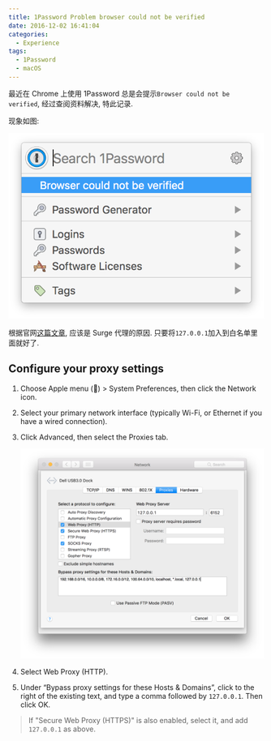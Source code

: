 ```yaml
---
title: 1Password Problem browser could not be verified
date: 2016-12-02 16:41:04
categories:
  - Experience
tags:
  - 1Password
  - macOS
---
```


最近在 Chrome 上使用 1Password 总是会提示`Browser could not be verified`, 经过查阅资料解决, 特此记录.

<!-- more -->

现象如图:

![1Password-Problem-browser-could-not-be-verified-1](/images/1Password-Problem-browser-could-not-be-verified-1.png)

根据官网[这篇文章](https://support.1password.com/firewall-proxy/), 应该是 Surge 代理的原因. 只要将`127.0.0.1`加入到白名单里面就好了.

## Configure your proxy settings

1. Choose Apple menu () > System Preferences, then click the Network icon.

2. Select your primary network interface (typically Wi-Fi, or Ethernet if you have a wired connection).

3. Click Advanced, then select the Proxies tab.

   ![1Password-Problem-browser-could-not-be-verified-2](/images/1Password-Problem-browser-could-not-be-verified-2.png)

4. Select Web Proxy (HTTP).

5. Under “Bypass proxy settings for these Hosts & Domains”, click to the right of the existing text, and type a comma followed by `127.0.0.1`. Then click OK.

> If "Secure Web Proxy (HTTPS)" is also enabled, select it, and add `127.0.0.1` as above.